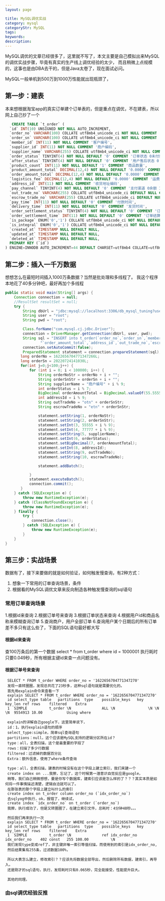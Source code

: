 ```yaml
---
layout: page

title: MySQL调优实战
category: mysql
categoryStr: MySQL
tags:
keywords:
description:
---
```


  MySQL调优的文章已经很多了，这里就不写了，本文主要是自己模拟出来MySQL的调优实战步骤，毕竟有真实的生产线上调优经验的太少，
  而且稍微上点规模的，这事也是由DBA去干的，但是Java太卷了，现在面试必问。

  MySQL一般单机到500万到1000万性能就出现瓶颈了，
## 第一步：建表
   本来想根据淘宝app的真实订单建个订单表的，但是重点在调优，不在建表，所以网上自己抄了一个
```sql
   CREATE TABLE `t_order` (
  `id` INT(10) UNSIGNED NOT NULL AUTO_INCREMENT,
  `order_no` VARCHAR(100) COLLATE utf8mb4_unicode_ci NOT NULL COMMENT '订单编号',
  `order_sn` VARCHAR(100) COLLATE utf8mb4_unicode_ci NOT NULL COMMENT '交易号',
  `member_id` INT(11) NOT NULL COMMENT '客户编号',
  `supplier_id` INT(11) NOT NULL COMMENT '商户编码',
  `supplier_name` VARCHAR(255) COLLATE utf8mb4_unicode_ci NOT NULL COMMENT '商户名称',
  `order_status` TINYINT(4) NOT NULL DEFAULT '0' COMMENT '订单状态 0未付款,1已付款,2已发货,3已签收,4退货申请,5退货中,6已退货,7取消交易',
  `after_status` TINYINT(4) NOT NULL DEFAULT '0' COMMENT '用户售后状态 0 未发起售后 1 申请售后 -1 售后已取消 2 处理中 200 处理完毕',
  `product_count` INT(11) NOT NULL DEFAULT '1' COMMENT '商品数量',
  `product_amount_total` DECIMAL(12,4) NOT NULL DEFAULT '0.0000' COMMENT '商品总价',
  `order_amount_total` DECIMAL(12,4) NOT NULL DEFAULT '0.0000' COMMENT '实际付款金额',
  `logistics_fee` DECIMAL(12,4) NOT NULL DEFAULT '0.0000' COMMENT '运费金额',
  `address_id` INT(11) NOT NULL COMMENT '收货地址编码',
  `pay_channel` TINYINT(4) NOT NULL DEFAULT '0' COMMENT '支付渠道 0余额 1微信 2支付宝',
  `out_trade_no` VARCHAR(255) COLLATE utf8mb4_unicode_ci DEFAULT NULL COMMENT '订单支付单号',
  `escrow_trade_no` VARCHAR(255) COLLATE utf8mb4_unicode_ci DEFAULT NULL COMMENT '第三方支付流水号',
  `pay_time` INT(11) NOT NULL DEFAULT '0' COMMENT '付款时间',
  `delivery_time` INT(11) NOT NULL DEFAULT '0' COMMENT '发货时间',
  `order_settlement_status` TINYINT(4) NOT NULL DEFAULT '0' COMMENT '订单结算状态 0未结算 1已结算',
  `order_settlement_time` INT(11) NOT NULL DEFAULT '0' COMMENT '订单结算时间',
  `is_package` ENUM('0','1') COLLATE utf8mb4_unicode_ci NOT NULL DEFAULT '0' COMMENT '是否是套餐',
  `is_integral` ENUM('0','1') COLLATE utf8mb4_unicode_ci NOT NULL DEFAULT '0' COMMENT '是否是积分产品',
  `created_at` TIMESTAMP NULL DEFAULT NULL,
  `updated_at` TIMESTAMP NULL DEFAULT NULL,
  `deleted_at` TIMESTAMP NULL DEFAULT NULL,
  PRIMARY KEY (`id`)
) ENGINE=INNODB AUTO_INCREMENT=44 DEFAULT CHARSET=utf8mb4 COLLATE=utf8mb4_unicode_ci;
```
## 第二步：插入一千万数据
   想想怎么在最短时间插入1000万条数据？当然是批处理和多线程了。
   我这个程序本地花了40多分钟吧，最好再加个多线程
```java
public static void main(String[] args) {
    Connection connection = null;
    //ResultSet resultSet = null;
    try {
        String dbUrl = "jdbc:mysql://localhost:3306/db_mysql_tuning?useSSL=false&allowPublicKeyRetrieval=true&serverTimezone=UTC";
        String user = "root";
        String pwd = "root";

        Class.forName("com.mysql.cj.jdbc.Driver");
        connection = DriverManager.getConnection(dbUrl, user, pwd);
        String sql = "INSERT into t_order(`order_no`,`order_sn`,`member_id`,`supplier_id`,`supplier_name`,`order_status`," +
                "`order_amount_total`,`address_id`,`out_trade_no`,`escrow_trade_no`) VALUES(?,?,?,?,?,?,?,?,?,?)";
        connection.setAutoCommit(false);
        PreparedStatement statement = connection.prepareStatement(sql);
       long orderNo = 1622656704771347266L;
       long orderSn = 20220724141030L;
       for(int j=0;j<100;j++) {
           for (int i = 0; i < 100000; i++) {
               String orderNoStr = orderNo + i + "";
               String orderSnStr = orderSn + i + "";
               String supplierName = "商户编号" + i % 9;
               int orderStatus = i % 7;
               BigDecimal orderAmountTotal = BigDecimal.valueOf(55.5555).add(BigDecimal.valueOf(i % 100));
               int addressId = i % 9;
               String outTradeNo = "otn" + orderSnStr;
               String escrowTradeNo = "etn" + orderSnStr;

               statement.setString(1, orderNoStr);
               statement.setString(2, orderSnStr);
               statement.setInt(3, 55555 + i % 9);
               statement.setInt(4, 77777 + i % 9);
               statement.setString(5, supplierName);
               statement.setInt(6, orderStatus);
               statement.setBigDecimal(7, orderAmountTotal);
               statement.setInt(8, addressId);
               statement.setString(9, outTradeNo);
               statement.setString(10, escrowTradeNo);

               statement.addBatch();

           }
           statement.executeBatch();
           connection.commit();
       }
    } catch (SQLException e) {
        throw new RuntimeException(e);
    } catch (ClassNotFoundException e) {
        throw new RuntimeException(e);
    } finally {
        try {
            connection.close();
        } catch (SQLException e) {
            throw new RuntimeException(e);
        }
    }
}
```
## 第三步：实战场景
   数据有了，接下来要做的就是如何验证，如何触发慢查询，有2种方式：
   1. 想象一下常用的订单查询场景，条件
   2. 根据看的MySQL调优文章来反向制造各种触发慢查询的sql语句
### 常用订单查询场景
1.根据id来查询
2.根据订单号来查询
3.根据订单状态来查询
4.根据用户id和商品名称来模糊查询订单
5.查询商户，用户全部订单
6.查询用户某个日期后的所有订单
差不多只有这么些了，下面的SQL语句最好都大写
#### 根据id来查询
查100万条后的第一个数据
select * from t_order where id = 1000001
执行耗时只要0.049秒，所有根据主键id来查一点问题没有。

#### 根据订单号来查询
     SELECT * FROM t_order WHERE order_no = '1622656704771347270'
     发现一直转圈圈，发现总共花了23秒多，这种sql语句就是需要优化的。
     首先用explain命令来查看一下
     explain SELECT * FROM t_order WHERE order_no = '1622656704771347270'
     id	select_type	table	partitions	type	possible_keys	key	key_len	ref	rows	filtered	Extra
     1	SIMPLE          t_order	\N              ALL	\N               \N	\N	\N	9554913	10.00           Using where

     explain的详解自己google下，这里简单说下，
     id：1，执行explain语句的顺序
     select_type:simple，简单sql查询语句
     partitions：null，这个应该是MySQL支持的逻辑分区所在id？
     type：all，全表扫描，这个是最重要的字段了
     rows：扫描了多少行数据
     filtered：过滤掉的数据百分比
     Extra：额外信息，使用了where条件查询

     type：all，全表扫描，建表的时候没有在这个字段上建立索引，我们来建一个
     create index on ...我擦，忘记了，这个时候第一潜意识自觉反应是google，
     稍等，我们自己稍微想想，要是你写个数据库，建索引应该是怎么样的了？？？其实本质是如何将一件事情描述清楚，逻辑自洽就可以了。
     在那张表的那个字段上建立叫什么的索引
     create index on t_order column order_no (`idx_order_no`)
     去sqlyog中执行，ok，报错了，继续试，
     create index `idx_order_no` on t_order (`order_no`)
     我擦，执行成功了，但是又转圈圈了，在建立索引文件，总耗时：4分钟48秒。。。

     然后我们再来执行一次
     explain SELECT * FROM t_order WHERE order_no = '1622656704771347270'
     id	select_type	table	partitions	type	possible_keys	key             key_len	ref	rows	filtered	Extra
     1	SIMPLE          t_order	\N              ref	idx_order_no	idx_order_no	402	const	255	100.00          \N
     我们发现type变成ref了，非主键非唯一索引等值扫描，而使用到的索引是idx_order_no,
     然后结果集有255条，过滤数据100%，

     所以大表怎么建立，修改索引？？应该先将数据全部导出，然后删除所有数据，建索引，再导入。
     还是刚才的sql语句，执行，发现耗时只有0.065秒，完全能接受，性能提升巨大。

     其他的同理。
### 由sql调优经验反推
